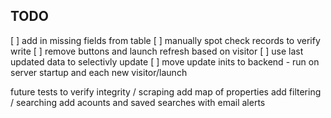 ## TODO

[ ] add in missing fields from table
[ ] manually spot check records to verify write
[ ] remove buttons and launch refresh based on visitor
[ ] use last updated data to selectivly update
[ ] move update inits to backend - run on server startup and each new visitor/launch



future
tests to verify integrity / scraping
add map of properties
add filtering / searching
add acounts and saved searches with email alerts
